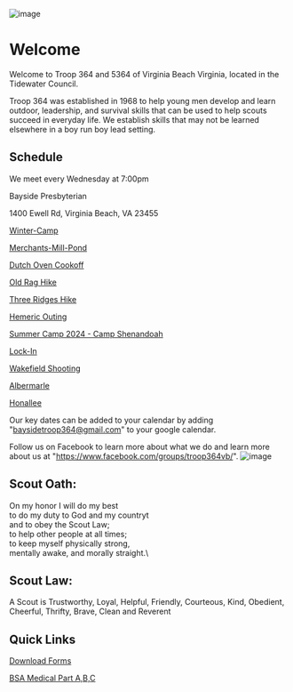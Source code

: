 ![image](https://github.com/Troop-364/T364-web/assets/147009007/6f2c8eb4-e32a-4b68-a2a7-05ec42e8e617)


# Welcome
Welcome to Troop 364 and 5364 of Virginia Beach Virginia, located in the Tidewater Council.

Troop 364 was established in 1968 to help young men develop and learn outdoor, leadership, and survival skills that can be used to help scouts succeed in everyday life. We establish skills that may not be learned elsewhere in a boy run boy lead setting.


## Schedule
We meet every Wednesday at 7:00pm 

Bayside Presbyterian 

1400 Ewell Rd, Virginia Beach, VA 23455


[Winter-Camp](./campouts/winter-camp.md)

[Merchants-Mill-Pond](./campouts/merchants-mill-pond.md)

[Dutch Oven Cookoff](./campouts/dutch-oven-cookoff.md)

[Old Rag Hike](./campouts/old-rag.md)

[Three Ridges Hike](./campouts/three-ridges.md)

[Hemeric Outing](./campouts/hemeric-boating-trip.md)

[Summer Camp 2024 - Camp Shenandoah](./campouts/summer-camp-24.md)

[Lock-In](./campouts/lock-in.md)

[Wakefield Shooting](./campouts/wakefield-shooting-outing.md)

[Albermarle](./campouts/albermarle-merit-badge-weekend.md)

[Honallee](./campouts/honalee.md)

Our key dates can be added to your calendar by adding "baysidetroop364@gmail.com" to your google calendar.

Follow us on Facebook to learn more about what we do and learn more about us at "https://www.facebook.com/groups/troop364vb/".
![image](https://github.com/Troop-364/T364-web/assets/147009007/0c154f41-9252-456f-807d-e3625d26d45f)



## Scout Oath:
On my honor I will do my best\
to do my duty to God and my countryt\
and to obey the Scout Law;\
to help other people at all times;\
to keep myself physically strong,\
mentally awake, and morally straight.\




## Scout Law: 
A Scout is Trustworthy, Loyal, Helpful, Friendly, Courteous, Kind, Obedient, Cheerful, Thrifty, Brave, Clean and Reverent

## Quick Links

[Download Forms](./forms)

[BSA Medical Part A,B,C](https://www.scouting.org/health-and-safety/ahmr/)
